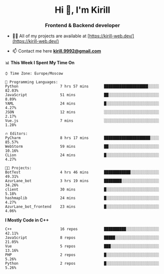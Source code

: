 <h1 align="center">Hi 👋, I'm Kirill</h1>
<h3 align="center">Frontend & Backend developer</h3>

- 👨‍💻 All of my projects are available at [https://kirill-web.dev/](https://kirill-web.dev/)

- 📫 Contact me here **kirill.9992@gmail.com**











<!--START_SECTION:waka-->
📊 **This Week I Spent My Time On** 

```text
⌚︎ Time Zone: Europe/Moscow

💬 Programming Languages: 
Python                   7 hrs 57 mins       ████████████████████░░░░░   82.03% 
JavaScript               51 mins             ██░░░░░░░░░░░░░░░░░░░░░░░   8.89% 
YAML                     24 mins             █░░░░░░░░░░░░░░░░░░░░░░░░   4.27% 
JSON                     12 mins             ░░░░░░░░░░░░░░░░░░░░░░░░░   2.17% 
Vue.js                   7 mins              ░░░░░░░░░░░░░░░░░░░░░░░░░   1.28%

🔥 Editors: 
PyCharm                  8 hrs 17 mins       █████████████████████░░░░   85.57% 
WebStorm                 59 mins             ██░░░░░░░░░░░░░░░░░░░░░░░   10.16% 
CLion                    24 mins             █░░░░░░░░░░░░░░░░░░░░░░░░   4.27%

🐱‍💻 Projects: 
BotTest                  4 hrs 46 mins       ████████████░░░░░░░░░░░░░   49.31% 
AzurLane_bot             3 hrs 19 mins       ████████░░░░░░░░░░░░░░░░░   34.26% 
client                   30 mins             █░░░░░░░░░░░░░░░░░░░░░░░░   5.18% 
hashmaplib               24 mins             █░░░░░░░░░░░░░░░░░░░░░░░░   4.27% 
AzurLane_bot_frontend    23 mins             █░░░░░░░░░░░░░░░░░░░░░░░░   4.06%

```

**I Mostly Code in C++** 

```text
C++                      16 repos            ██████████░░░░░░░░░░░░░░░   42.11% 
JavaScript               8 repos             █████░░░░░░░░░░░░░░░░░░░░   21.05% 
Vue                      5 repos             ███░░░░░░░░░░░░░░░░░░░░░░   13.16% 
PHP                      2 repos             █░░░░░░░░░░░░░░░░░░░░░░░░   5.26% 
Python                   2 repos             █░░░░░░░░░░░░░░░░░░░░░░░░   5.26%

```



<!--END_SECTION:waka-->
